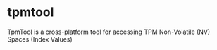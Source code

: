 # tpmtool
TpmTool is a cross-platform tool for accessing TPM Non-Volatile (NV) Spaces (Index Values)
